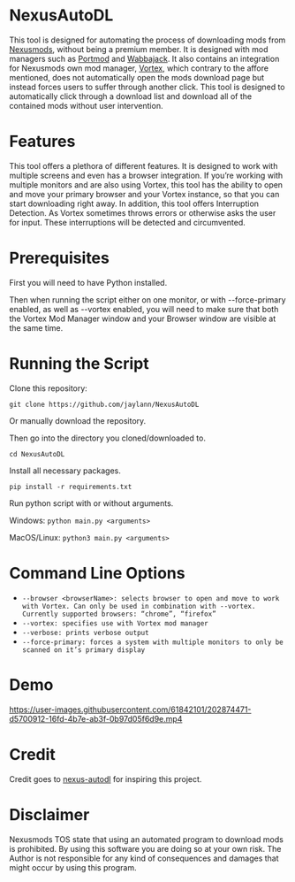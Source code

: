 # NexusAutoDL
This tool is designed for automating the process of downloading mods from [Nexusmods](https://www.nexusmods.com/), without being a premium member. It is designed with mod managers such as [Portmod](https://gitlab.com/portmod/portmod) and [Wabbajack](https://www.wabbajack.org/). It also contains an integration for Nexusmods own mod manager, [Vortex](https://www.nexusmods.com/about/vortex/), which contrary to the affore mentioned, does not automatically open the mods download page but instead forces users to suffer through another click. This tool is designed to automatically click through a download list and download all of the contained mods without user intervention.

# Features 
This tool offers a plethora of different features. It is designed to work with multiple screens and even has a browser integration. If you’re working with multiple monitors and are also using Vortex, this tool has the ability to open and move your primary browser and your Vortex instance, so that you can start downloading right away. In addition, this tool offers Interruption Detection. As Vortex sometimes throws errors or otherwise asks the user for input. These interruptions will be detected and circumvented.

# Prerequisites
First you will need to have Python installed.

Then when running the script either on one monitor, or with --force-primary enabled, as well as --vortex enabled, you will need to make sure that both the Vortex Mod Manager window and your Browser window are visible at the same time.


# Running the Script
Clone this repository:

`git clone https://github.com/jaylann/NexusAutoDL`

Or manually download the repository.

Then go into the directory you cloned/downloaded to.

`cd NexusAutoDL`

Install all necessary packages.

`pip install -r requirements.txt`

Run python script with or without arguments.

Windows:
`python main.py <arguments>`

MacOS/Linux:
`python3 main.py <arguments>`



# Command Line Options
- `--browser <browserName>: selects browser to open and move to work
with Vortex. Can only be used in combination with --vortex. Currently
supported browsers: “chrome”, “firefox”`
- `--vortex: specifies use with Vortex mod manager`
- `--verbose: prints verbose output`
- `--force-primary: forces a system with multiple monitors to only be scanned on it’s primary display`

# Demo
https://user-images.githubusercontent.com/61842101/202874471-d5700912-16fd-4b7e-ab3f-0b97d05f6d9e.mp4

# Credit
Credit goes to [nexus-autodl](https://github.com/parsiad/nexus-autodl) for inspiring this project.

# Disclaimer
Nexusmods TOS state that using an automated program to download mods is prohibited. By using this software you are doing so at your own risk. The Author is not responsible for any kind of consequences and damages that might occur by using this program.
